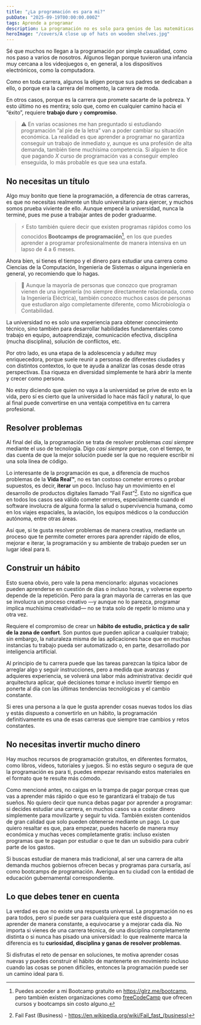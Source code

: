 ```yaml
---
title: "¿La programación es para mi?"
pubDate: "2025-09-19T00:00:00.000Z"
tags: Aprende a programar
description: La programación no es solo para genios de las matemáticas ni para quienes crecieron con videojuegos. Requiere curiosidad, disciplina y el hábito de resolver problemas. Descubre si este camino, lleno de retos y aprendizaje constante, puede ser la carrera ideal para ti.
heroImage: "/covers/A close up of hats on wooden shelves.jpg"
---
```


Sé que muchos no llegan a la programación por simple casualidad, como nos paso a varios de nosotros. Algunos llegan porque tuvieron una infancia muy cercana a los videojuegos o, en general, a los dispositivos electrónicos, como la computadora.

Como en toda carrera, algunos la eligen porque sus padres se dedicaban a ello, o porque era la carrera del momento, la carrera de moda.

En otros casos, porque es la carrera que promete sacarte de la pobreza. Y esto último no es mentira; solo que, como en cualquier camino hacia el “éxito”, requiere **trabajo duro** y **compromiso**.

> ⚠️ En varias ocasiones me han preguntado si estudiando programación “al pie de la letra” van a poder cambiar su situación económica. La realidad es que aprender a programar no garantiza conseguir un trabajo de inmediato y, aunque es una profesión de alta demanda, también tiene muchísima competencia. Si alguien te dice que pagando *X* curso de programación vas a conseguir empleo enseguida, lo más probable es que sea una estafa.

## No necesitas un título
Algo muy bonito que tiene la programación, a diferencia de otras carreras, es que no necesitas realmente un título universitario para ejercer, y muchos somos prueba viviente de ello. Aunque empecé la universidad, nunca la terminé, pues me puse a trabajar antes de poder graduarme.

> ⚡️ Esto también quiere decir que existen programas rápidos como los conocidos **Bootcamps de programación**[^1], en los que puedes aprender a programar profesionalmente de manera intensiva en un lapso de 4 a 6 meses.

Ahora bien, si tienes el tiempo y el dinero para estudiar una carrera como Ciencias de la Computación, Ingeniería de Sistemas o alguna ingeniería en general, yo recomiendo que lo hagas.

> 🍙 Aunque la mayoría de personas que conozco que programan vienen de una ingeniería (no siempre directamente relacionada, como la Ingeniería Eléctrica), también conozco muchos casos de personas que estudiaron algo completamente diferente, como Microbiología o Contabilidad.

La universidad no es solo una experiencia para obtener conocimiento técnico, sino también para desarrollar habilidades fundamentales como trabajo en equipo, autoaprendizaje, comunicación efectiva, disciplina (mucha disciplina), solución de conflictos, etc.

Por otro lado, es una etapa de la adolescencia y adultez muy enriquecedora, porque suele reunir a personas de diferentes ciudades y con distintos contextos, lo que te ayuda a analizar las cosas desde otras perspectivas. Esa riqueza en diversidad simplemente te hará abrir la mente y crecer como persona.

No estoy diciendo que quien no vaya a la universidad se prive de esto en la vida, pero sí es cierto que la universidad lo hace más fácil y natural, lo que al final puede convertirse en una ventaja competitiva en tu carrera profesional.

## Resolver problemas
Al final del día, la programación se trata de resolver problemas *casi siempre* mediante el uso de tecnología. Digo *casi siempre* porque, con el tiempo, te das cuenta de que la mejor solución puede ser la que no requiere escribir ni una sola línea de código.

Lo interesante de la programación es que, a diferencia de muchos problemas de la **Vida Real™**, no es tan costoso cometer errores o probar supuestos, es decir, **iterar** un poco. Incluso hay un movimiento en el desarrollo de productos digitales llamado “Fail Fast”[^2]. Esto no significa que en todos los casos sea válido cometer errores, especialmente cuando el software involucra de alguna forma la salud o supervivencia humana, como en los viajes espaciales, la aviación, los equipos médicos o la conducción autónoma, entre otras áreas.

Así que, si te gusta resolver problemas de manera creativa, mediante un proceso que te permite cometer errores para aprender rápido de ellos, mejorar e iterar, la programación y su ambiente de trabajo pueden ser un lugar ideal para ti.

## Construir un hábito
Esto suena obvio, pero vale la pena mencionarlo: algunas vocaciones pueden aprenderse en cuestión de días o incluso horas, y volverse experto depende de la repetición. Pero para la gran mayoría de carreras en las que se involucra un proceso creativo —y aunque no lo parezca, programar implica muchísima creatividad— no se trata solo de repetir lo mismo una y otra vez.

Requiere el compromiso de crear un **hábito de estudio, práctica y de salir de la zona de confort**. Son puntos que pueden aplicar a cualquier trabajo; sin embargo, la naturaleza misma de las aplicaciones hace que en muchas instancias tu trabajo pueda ser automatizado o, en parte, desarrollado por inteligencia artificial.

Al principio de tu carrera puede que las tareas parezcan la típica labor de arreglar algo y seguir instrucciones, pero a medida que avanzas y adquieres experiencia, se volverá una labor más administrativa: decidir qué arquitectura aplicar, qué decisiones tomar e incluso invertir tiempo en ponerte al día con las últimas tendencias tecnológicas y el cambio constante.

Si eres una persona a la que le gusta aprender cosas nuevas todos los días y estás dispuesto a convertirlo en un hábito, la programación definitivamente es una de esas carreras que siempre trae cambios y retos constantes.

## No necesitas invertir mucho dinero
Hay muchos recursos de programación gratuitos, en diferentes formatos, como libros, videos, tutoriales y juegos. Si no estás seguro o segura de que la programación es para ti, puedes empezar revisando estos materiales en el formato que te resulte más cómodo.

Como mencioné antes, no caigas en la trampa de pagar porque creas que vas a aprender más rápido o que eso te garantizará el trabajo de tus sueños. No quiero decir que nunca debas pagar por aprender a programar: si decides estudiar una carrera, en muchos casos va a costar dinero simplemente para movilizarte y seguir tu vida. También existen contenidos de gran calidad que solo pueden obtenerse mediante un pago. Lo que quiero resaltar es que, para empezar, puedes hacerlo de manera muy económica y muchas veces completamente gratis: incluso existen programas que te pagan por estudiar o que te dan un subsidio para cubrir parte de los gastos.

Si buscas estudiar de manera más tradicional, al ser una carrera de alta demanda muchos gobiernos ofrecen becas y programas para cursarla, así como bootcamps de programación. Averigua en tu ciudad con la entidad de educación gubernamental correspondiente.

## Lo que debes tener en cuenta
La verdad es que no existe una respuesta universal. La programación no es para todos, pero sí puede ser para cualquiera que esté dispuesto a aprender de manera constante, a equivocarse y a mejorar cada día. No importa si vienes de una carrera técnica, de una disciplina completamente distinta o si nunca has pisado una universidad: lo que realmente marca la diferencia es tu **curiosidad, disciplina y ganas de resolver problemas**.

Si disfrutas el reto de pensar en soluciones, te motiva aprender cosas nuevas y puedes construir el hábito de mantenerte en movimiento incluso cuando las cosas se ponen difíciles, entonces la programación puede ser un camino ideal para ti.

[^1]: Puedes acceder a mi Bootcamp gratuito en https://glrz.me/bootcamp, pero también existen organizaciones como [freeCodeCamp](https://www.freecodecamp.org/espanol/) que ofrecen cursos y bootcamps sin costo alguno.
[^2]: Fail Fast (Business) - https://en.wikipedia.org/wiki/Fail_fast_(business)
